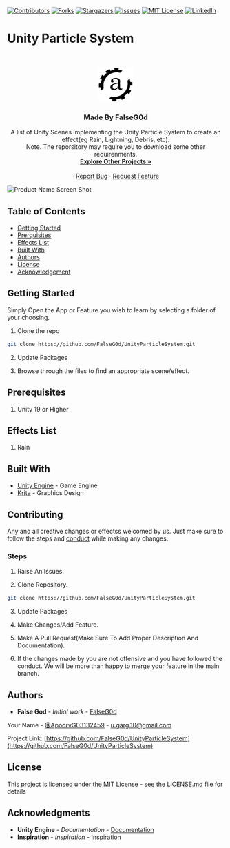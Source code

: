 [![Contributors][contributors-shield]][contributors-url]
[![Forks][forks-shield]][forks-url]
[![Stargazers][stars-shield]][stars-url]
[![Issues][issues-shield]][issues-url]
[![MIT License][license-shield]][license-url]
[![LinkedIn][linkedin-shield]][linkedin-url]


# Unity Particle System

<!-- PROJECT LOGO -->
<br />
<p align="center">
  <a href="http://apoorvgarg.herokuapp.com/">
    <img src="https://github.com/FalseG0d/AdvancedDjango/raw/main/images/Logo.png" alt="Logo" width="80" height="80">
  </a>

  <h3 align="center">Made By FalseG0d</h3>

  <p align="center">
    A list of Unity Scenes implementing the Unity Particle System to create an effect(eg Rain, Lightning, Debris, etc). <br>Note. The reporsitory may require you to download some other requirenments.
    <br />
    <a href="https://github.com/FalseG0d?tab=repositories"><strong>Explore Other Projects »</strong></a>
    <br />
    <br />
    ·
    <a href="https://github.com/FalseG0d/UnityParticleSystem/issues">Report Bug</a>
    ·
    <a href="https://github.com/FalseG0d/UnityParticleSystem/issues">Request Feature</a>
  </p>
</p>


![Product Name Screen Shot][product-screenshot]

<!-- TABLE OF CONTENTS -->
## Table of Contents


* [Getting Started](#getting-started)
* [Prerquisites](#prerquisites)
* [Effects List](#effects-list)
* [Built With](#built-with)
* [Authors](#authors)
* [License](#license)
* [Acknowledgement](#acknowledgement)


## Getting Started

Simply Open the App or Feature you wish to learn by selecting a folder of your choosing.

1. Clone the repo

```sh
git clone https://github.com/FalseG0d/UnityParticleSystem.git
```

2. Update Packages


3. Browse through the files to find an appropriate scene/effect.


## Prerequisites

1. Unity 19 or Higher

## Effects List

1. Rain

## Built With

* [Unity Engine](https://unity.com/) - Game Engine
* [Krita](https://krita.org/en/) - Graphics Design

## Contributing

Any and all creative changes or effectss welcomed by us. Just make sure to follow the steps and [conduct](CONTRIBUTING.md) while making any changes.

### Steps

1. Raise An Issues.

2. Clone Repository.

```sh
git clone https://github.com/FalseG0d/UnityParticleSystem.git
```

3. Update Packages


4. Make Changes/Add Feature.


5. Make A Pull Request(Make Sure To Add Proper Description And Documentation).


6. If the changes made by you are not offensive and you have followed the conduct. We will be more than happy to merge your feature in the main branch.


## Authors

* **False God** - *Initial work* - [FalseG0d](https://github.com/FalseG0d)

Your Name - [@ApoorvG03132459](https://twitter.com/ApoorvG03132459) - u.garg.10@gmail.com

Project Link: [https://github.com/FalseG0d/UnityParticleSystem](https://github.com/FalseG0d/UnityParticleSystem)

## License

This project is licensed under the MIT License - see the [LICENSE.md](LICENSE.md) file for details

## Acknowledgments

* **Unity Engine** - *Documentation* - [Documentation](https://docs.unity3d.com/Manual/index.html)
* **Inspiration** - *Inspiration* - [Inspiration](https://www.youtube.com/watch?v=cDHJuRV5Ays&list=PLeUz3R4jvSwC1hmYN_BUBm65_oEwlQF1H)


<!-- MARKDOWN LINKS & IMAGES -->
<!-- https://www.markdownguide.org/basic-syntax/#reference-style-links -->
[contributors-shield]: https://img.shields.io/github/contributors/FalseG0d/UnityParticleSystem.svg?style=flat-square
[contributors-url]: https://github.com/FalseG0d/UnityParticleSystem/graphs/contributors
[forks-shield]: https://img.shields.io/github/forks/FalseG0d/UnityParticleSystem.svg?style=flat-square
[forks-url]: https://github.com/FalseG0d/UnityParticleSystem/network/members
[stars-shield]: https://img.shields.io/github/stars/FalseG0d/UnityParticleSystem.svg?style=flat-square
[stars-url]: https://github.com/FalseG0d/UnityParticleSystem/stargazers
[issues-shield]: https://img.shields.io/github/issues/FalseG0d/UnityParticleSystem.svg?style=flat-square
[issues-url]: https://github.com/FalseG0d/UnityParticleSystem/issues
[license-shield]: https://img.shields.io/github/license/FalseG0d/UnityParticleSystem.svg?style=flat-square
[license-url]: https://github.com/FalseG0d/UnityParticleSystem/blob/master/LICENSE.txt
[linkedin-shield]: https://img.shields.io/badge/-LinkedIn-black.svg?style=flat-square&logo=linkedin&colorB=555
[linkedin-url]: https://www.linkedin.com/in/apoorv-garg-137137171/
[product-screenshot]: images/pexels.jpg